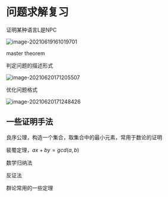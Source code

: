 # 问题求解复习

证明某种语言L是NPC

![image-20210619161019701](C:\Users\赵超懿\AppData\Roaming\Typora\typora-user-images\image-20210619161019701.png)

master theorem

判定问题的描述形式

![image-20210620171205507](C:\Users\赵超懿\AppData\Roaming\Typora\typora-user-images\image-20210620171205507.png)

优化问题格式

![image-20210620171248426](C:\Users\赵超懿\AppData\Roaming\Typora\typora-user-images\image-20210620171248426.png)



## 一些证明手法

良序公理，构造一个集合，取集合中的最小元素，常用于数论的证明

裴蜀定理，$ax+by=gcd(a,b)$

数学归纳法

反证法

群论常用的一些定理

